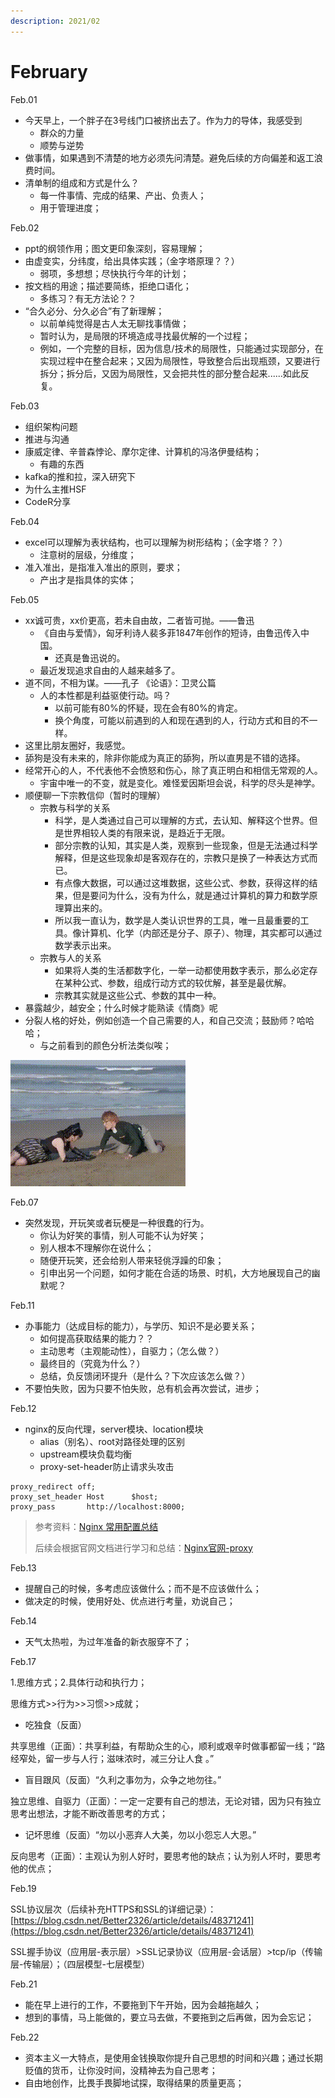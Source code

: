 ```yaml
---
description: 2021/02
---
```


# February

Feb.01

* 今天早上，一个胖子在3号线门口被挤出去了。作为力的导体，我感受到
  * 群众的力量
  * 顺势与逆势
* 做事情，如果遇到不清楚的地方必须先问清楚。避免后续的方向偏差和返工浪费时间。
* 清单制的组成和方式是什么？
  * 每一件事情、完成的结果、产出、负责人；
  * 用于管理进度；

Feb.02

* ppt的纲领作用；图文更印象深刻，容易理解；
* 由虚变实，分纬度，给出具体实践；（金字塔原理？？）
  * 弱项，多想想；尽快执行今年的计划；
* 按文档的用途；描述要简练，拒绝口语化；
  * 多练习？有无方法论？？
* “合久必分、分久必合”有了新理解；
  * 以前单纯觉得是古人太无聊找事情做；
  * 暂时认为，是局限的环境造成寻找最优解的一个过程；
  * 例如，一个完整的目标，因为信息/技术的局限性，只能通过实现部分，在实现过程中在整合起来；又因为局限性，导致整合后出现瓶颈，又要进行拆分；拆分后，又因为局限性，又会把共性的部分整合起来......如此反复。

Feb.03

* 组织架构问题
* 推进与沟通 
* 康威定律、辛普森悖论、摩尔定律、计算机的冯洛伊曼结构；
  * 有趣的东西
* kafka的推和拉，深入研究下
* 为什么主推HSF
* CodeR分享

Feb.04

* excel可以理解为表状结构，也可以理解为树形结构；（金字塔？？）
  * 注意树的层级，分维度；
* 准入准出，是指准入准出的原则，要求；
  * 产出才是指具体的实体；

Feb.05

* xx诚可贵，xx价更高，若未自由故，二者皆可抛。——鲁迅
  * 《自由与爱情》，匈牙利诗人裴多菲1847年创作的短诗，由鲁迅传入中国。
    * 还真是鲁迅说的。
  * 最近发现追求自由的人越来越多了。
* 道不同，不相为谋。——孔子 《论语》：卫灵公篇
  * 人的本性都是利益驱使行动。吗？
    * 以前可能有80%的怀疑，现在会有80%的肯定。
    * 换个角度，可能以前遇到的人和现在遇到的人，行动方式和目的不一样。
* 这里比朋友圈好，我感觉。
* 舔狗是没有未来的，除非你能成为真正的舔狗，所以直男是不错的选择。
* 经常开心的人，不代表他不会愤怒和伤心，除了真正明白和相信无常观的人。
  * 宇宙中唯一的不变，就是变化。难怪爱因斯坦会说，科学的尽头是神学。
* 顺便聊一下宗教信仰（暂时的理解）
  * 宗教与科学的关系
    * 科学，是人类通过自己可以理解的方式，去认知、解释这个世界。但是世界相较人类的有限来说，是趋近于无限。
    * 部分宗教的认知，其实是人类，观察到一些现象，但是无法通过科学解释，但是这些现象却是客观存在的，宗教只是换了一种表达方式而已。
    * 有点像大数据，可以通过这堆数据，这些公式、参数，获得这样的结果，但是要问为什么，没有为什么，就是通过计算机的算力和数学原理算出来的。
    * 所以我一直认为，数学是人类认识世界的工具，唯一且最重要的工具。像计算机、化学（内部还是分子、原子）、物理，其实都可以通过数学表示出来。
  * 宗教与人的关系
    * 如果将人类的生活都数字化，一举一动都使用数字表示，那么必定存在某种公式、参数，组成行动方式的较优解，甚至是最优解。
    * 宗教其实就是这些公式、参数的其中一种。
* 暴露越少，越安全；什么时候才能熟读《情商》呢
* 分裂人格的好处，例如创造一个自己需要的人，和自己交流；鼓励师？哈哈哈；
  * 与之前看到的颜色分析法类似唉；

![&#x4E07;&#x80FD;&#x65E5;&#x8BED;](../../.gitbook/assets/jia-mian-qi-shi-drive35-ji-.gif)

Feb.07

* 突然发现，开玩笑或者玩梗是一种很蠢的行为。
  * 你认为好笑的事情，别人可能不认为好笑；
  * 别人根本不理解你在说什么；
  * 随便开玩笑，还会给别人带来轻佻浮躁的印象；
  * 引申出另一个问题，如何才能在合适的场景、时机，大方地展现自己的幽默呢？

Feb.11

* 办事能力（达成目标的能力），与学历、知识不是必要关系；
  * 如何提高获取结果的能力？？
  * 主动思考（主观能动性），自驱力；（怎么做？）
  * 最终目的（究竟为什么？）
  * 总结，负反馈闭环提升（是什么？下次应该怎么做？）
* 不要怕失败，因为只要不怕失败，总有机会再次尝试，进步；

Feb.12

* nginx的反向代理，server模块、location模块
  * alias（别名）、root对路径处理的区别
  * upstream模块负载均衡
  * proxy-set-header防止请求头攻击

```text
proxy_redirect off;
proxy_set_header Host      $host;
proxy_pass       http://localhost:8000;
```

> 参考资料：[Nginx 常用配置总结](https://blog.csdn.net/wuxu_nanjing/article/details/79157597)
>
> 后续会根据官网文档进行学习和总结：[Nginx官网-proxy](http://nginx.org/en/docs/http/ngx_http_proxy_module.html)

Feb.13

* 提醒自己的时候，多考虑应该做什么；而不是不应该做什么；
* 做决定的时候，使用好处、优点进行考量，劝说自己；

Feb.14

* 天气太热啦，为过年准备的新衣服穿不了；

Feb.17

1.思维方式；2.具体行动和执行力；

思维方式&gt;&gt;行为&gt;&gt;习惯&gt;&gt;成就；

* 吃独食（反面）

共享思维（正面）：共享利益，有帮助众生的心，顺利或艰辛时做事都留一线；“路经窄处，留一步与人行；滋味浓时，减三分让人食 。”

* 盲目跟风（反面）“久利之事勿为，众争之地勿往。”

独立思维、自驱力（正面）：一定一定要有自己的想法，无论对错，因为只有独立思考出想法，才能不断改善思考的方式；

* 记坏思维（反面）“勿以小恶弃人大美，勿以小怨忘人大恩。”

反向思考（正面）：主观认为别人好时，要思考他的缺点；认为别人坏时，要思考他的优点；

Feb.19

SSL协议层次（后续补充HTTPS和SSL的详细记录）：[https://blog.csdn.net/Better2326/article/details/48371241](https://blog.csdn.net/Better2326/article/details/48371241)

SSL握手协议（应用层-表示层）&gt;SSL记录协议（应用层-会话层）&gt;tcp/ip（传输层-传输层）；（四层模型-七层模型）

Feb.21

* 能在早上进行的工作，不要拖到下午开始，因为会越拖越久；
* 想到的事情，马上能做的，要立马去做，不要拖到之后再做，因为会忘记；

Feb.22

* 资本主义一大特点，是使用金钱换取你提升自己思想的时间和兴趣；通过长期贬值的货币，让你没时间，没精神去为自己思考；
* 自由地创作，比畏手畏脚地试探，取得结果的质量更高；







